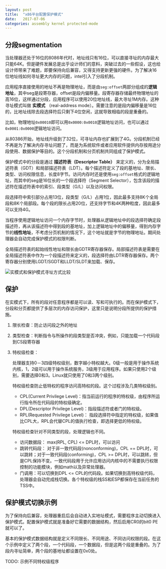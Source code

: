 ```yaml
---
layout: post
title:  "x86平台配置保护模式"
date:   2017-07-06
categories: assembly kernel protected-mode
---
```


## 分段segmentation

当处理器还处于16位的8086年代时，地址线只有16位，可以直接寻址的内存最大只能64K。但是硬件发展总是出乎设计师们的意料，突破过去的一些假设，这也给设计师带来了难题，即要保持向后兼容，又得支持更新更强的硬件。为了解决16位地址线如何寻址更大内存的问题，intel引入了分段机制。

应用程序直接使用的地址不再是物理地址，而是由`seg:offset`两部分组成的**逻辑地址**，其中seg是段寄存器，offset是段内偏移量。段寄存器存储最终物理地址的高16位，这样通过分段，应用程序可以使用20位地址线，最大寻址1M内存。这种寻址模式叫做 **实模式** （real-address mode）。需要注意的是段内偏移量是16位的，比地址线除去段选择符后只剩下4位空闲，这就导致相临的段是重叠的。

比如，物理地址`0x00010`即可以用`0x0000:0x0010`逻辑地址访问，也可以通过`0x0001:0x0000`逻辑地址访问。

从80386开始，地址线升级到了32位，可寻址内存也扩展到了4G。分段机制已经不再是为了解决内存寻址问题了，而是为系统软件或者应用软件提供内存按用途分段使用、数据保护等目的。这个分段机制和分页机制共同组成了保护模式。

保护模式中的分段是通过 **描述符表（Descriptor Table）** 来定义的，分为全局描述符表（GDT）和局部描述符表（LDT）。每个描述符定义了段的基地址、限长、类型、访问权限信息，长度8字节。访问内存时还是使用`seg:offset`格式的逻辑地址，而其中的seg是16位长的一个段选择符（Segment Selector），包含该段的描述符在描述符表中的索引、段类型（G/L）以及访问权限。

段选择符中索引部分占用13位，段类型（G/L）占用1位，因此最多支持8K个全局段和8K个局部段。每个段的限长占用20位，还支持字节和4K两种粒度，因此最多可以支持4G。

当程序使用逻辑地址访问一个内存字节时，处理器从逻辑地址中的段选择符确定段描述符，再从该描述符中得到段的基地址，加上逻辑地址中的偏移量，得到内存字节的**线性地址**，不考虑分页机制的情况下，这个地址就是字节的物理地址。期间处理器会自动完成保护模式的权限判断。

全局描述符表的起始线性地址和限长由GDTR寄存器保存。局部描述符表是需要在全局描述符表中作为一个段描述符来定义的，段选择符由LDTR寄存器保存。两个寄存器分别使用LGDT/SGDT和LLDT/SLDT来加载、保存。

![实模式和保护模式寻址方式比较]({{site.url}}/assets/real-mode-vs-protected-mode.png)

## 保护

在实模式下，所有的段对任意程序都是可以读、写和可执行的。而在保护模式下，分段和分页都提供了多层次的内存访问保护，这里只是说明分段所提供的保护措施。

1. 限长检查：防止访问段之外的地址
2. 类型检查：判断指令与所操作的段类型是否冲突，例如，只能加载一个代码段到CS段寄存器
3. 特权级检查：

    处理器支持0－3四级特权级别，数字越小特权越大。0级一般是用于操作系统内核，1，2级可以用于操作系统服务，3级用于应用程序。如果只使用2个级别，需要选择0和3。Linux就只使用了0和3两个级别。

    特权级检查防止低特权的程序访问高特权的段。这个过程涉及几类特权级别。

    - CPL(Current Privilege Level)：指当前运行的程序的特权级，由程序所运行指令所在代码段的特权级确定。
    - DPL(Descriptor Privilege Level)：指段描述符或者门的特权级。
    - RPL(Requested Privilege Level)： 指段选择符中指定的特权级，如果值比CPL大，RPL会代替CPL的值执行检查，即选择更低的特权级。

    特权级检查针对不同类型的段，处理逻辑也不同。

    - 访问数据段： max(RPL, CPL) <= DPL时，可以访问
    - 跳转代码段： 对于非一致代码段(nonconforming)，CPL == DPL时，可以跳转；对于一致代码段(conforming)，CPL >= DPL时，可以跳转，但是CPL保持不变。一致代码段用于允许应用访问内核中的不需要执行权限控制的功能模块，例如math以及异常处理器。
    - 门调用：可以切换到DPL <= CPL的代码段。如果切换到高特权级代码，处理器会自动完成栈切换。各个特权级的栈SS和ESP都保存在当前任务的TSS中。

## 保护模式切换示例

为了保持向后兼容，处理器重启后会自动进入实地址模式，需要程序主动切换进入保护模式。配置保护模式就是准备好它需要的数据结构，然后启用CR0的bit0 PE就可以了。

基本的保护模式数据结构就是定义不同限长、不同用途、不同访问权限的段。在这个示例中定义了两个段，一个代码段，一个数据段，但是这两个段是重叠的。为了段内寻址简单，两个段的基地址都设置在0x0处。

TODO: 示例不同特权级程序